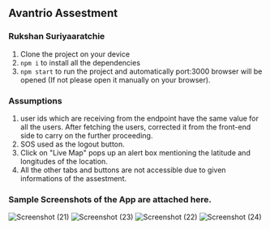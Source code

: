 ## Avantrio Assestment

### Rukshan Suriyaaratchie

1. Clone the project on your device
2. `npm i` to install all the dependencies
3. `npm start` to run the project and automatically port:3000 browser will be opened (If not please open it manually on your browser).

### Assumptions

1. user ids which are receiving from the endpoint have the same value for all the users. After fetching the users, corrected it from the front-end side to carry on the further proceeding.
2. SOS used as the logout button.
3. Click on "Live Map" pops up an alert box mentioning the latitude and longitudes of the location.
4. All the other tabs and buttons are not accessible due to given informations of the assestment.


### Sample Screenshots of the App are attached here.

![Screenshot (21)](https://user-images.githubusercontent.com/51382542/114672995-604ce380-9d23-11eb-907e-b0487ba02e1e.png)
![Screenshot (23)](https://user-images.githubusercontent.com/51382542/114673017-65119780-9d23-11eb-9550-b923a12e59e5.png)
![Screenshot (22)](https://user-images.githubusercontent.com/51382542/114673029-66db5b00-9d23-11eb-860e-ad1a907622ee.png)
![Screenshot (24)](https://user-images.githubusercontent.com/51382542/114673046-6b077880-9d23-11eb-9cf8-25d7addb7f86.png)
